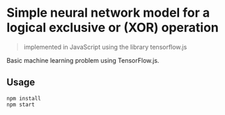# Simple neural network model for a logical exclusive or (XOR) operation
> implemented in JavaScript using the library tensorflow.js

Basic machine learning problem using TensorFlow.js.
## Usage
```
npm install
npm start
```
